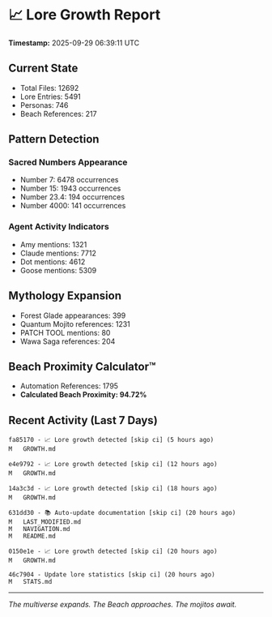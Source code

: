 # 📈 Lore Growth Report

**Timestamp:** 2025-09-29 06:39:11 UTC

## Current State

- Total Files: 12692
- Lore Entries: 5491
- Personas: 746
- Beach References: 217

## Pattern Detection

### Sacred Numbers Appearance
- Number 7: 6478 occurrences
- Number 15: 1943 occurrences
- Number 23.4: 194 occurrences
- Number 4000: 141 occurrences

### Agent Activity Indicators
- Amy mentions: 1321
- Claude mentions: 7712
- Dot mentions: 4612
- Goose mentions: 5309

## Mythology Expansion

- Forest Glade appearances: 399
- Quantum Mojito references: 1231
- PATCH TOOL mentions: 80
- Wawa Saga references: 204

## Beach Proximity Calculator™

- Automation References: 1795
- **Calculated Beach Proximity: 94.72%**

## Recent Activity (Last 7 Days)

```
fa85170 - 📈 Lore growth detected [skip ci] (5 hours ago)
M	GROWTH.md

e4e9792 - 📈 Lore growth detected [skip ci] (12 hours ago)
M	GROWTH.md

14a3c3d - 📈 Lore growth detected [skip ci] (18 hours ago)
M	GROWTH.md

631dd30 - 📚 Auto-update documentation [skip ci] (20 hours ago)
M	LAST_MODIFIED.md
M	NAVIGATION.md
M	README.md

0150e1e - 📈 Lore growth detected [skip ci] (20 hours ago)
M	GROWTH.md

46c7904 - Update lore statistics [skip ci] (20 hours ago)
M	STATS.md

```

---

*The multiverse expands. The Beach approaches. The mojitos await.*
